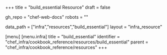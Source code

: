 +++
title = "build_essential Resource"
draft = false

gh_repo = "chef-web-docs"
robots = ""

data_path = ["infra","resources","build_essential"]
layout = "infra_resource"


[menu]
  [menu.infra]
    title = "build_essential"
    identifier = "chef_infra/cookbook_reference/resources/build_essential"
    parent = "chef_infra/cookbook_reference/resources"
+++

<!-- The contents of this page are automatically generated from the build_essential.yaml file in the data directory. -->
<!-- To suggest a change, edit the https://github.com/chef/chef/blob/master/lib/chef/resource/build_essential.rb file
      and submit a pull request to the https://github.com/chef/chef repository. -->
